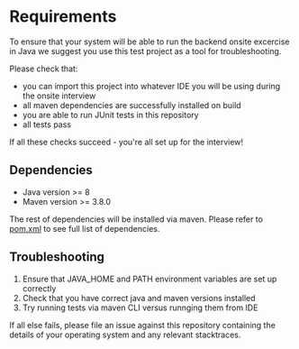 # Requirements

To ensure that your system will be able to run the backend onsite excercise in Java we suggest you use this test project as a tool for troubleshooting. 

Please check that:
- you can import this project into whatever IDE you will be using during the onsite interview
- all maven dependencies are successfully installed on build
- you are able to run JUnit tests in this repository
- all tests pass

If all these checks succeed - you're all set up for the interview!

## Dependencies

* Java version >= 8
* Maven version >= 3.8.0

The rest of dependencies will be installed via maven. Please refer to [pom.xml](./pom.xml) to see full list of dependencies.

## Troubleshooting

1. Ensure that JAVA_HOME and PATH environment variables are set up correctly
2. Check that you have correct java and maven versions installed
3. Try running tests via maven CLI versus runnging them from IDE

If all else fails, please file an issue against this repository containing the details of your operating system and any relevant stacktraces.